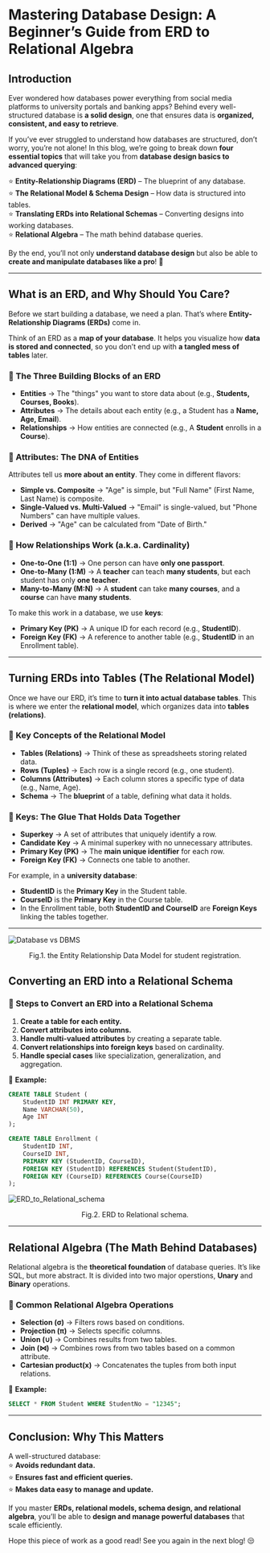 # Mastering Database Design: A Beginner’s Guide from ERD to Relational Algebra

## Introduction  

Ever wondered how databases power everything from social media platforms to university portals and banking apps? Behind every well-structured database is **a solid design**, one that ensures data is **organized, consistent, and easy to retrieve**.  

If you’ve ever struggled to understand how databases are structured, don’t worry, you’re not alone! In this blog, we’re going to break down **four essential topics** that will take you from **database design basics to advanced querying**:  

⭐ **Entity-Relationship Diagrams (ERD)** – The blueprint of any database.  
⭐ **The Relational Model & Schema Design** – How data is structured into tables.  
⭐ **Translating ERDs into Relational Schemas** – Converting designs into working databases.  
⭐ **Relational Algebra** – The math behind database queries.  

By the end, you’ll not only **understand database design** but also be able to **create and manipulate databases like a pro**! 🦾  

---

## What is an ERD, and Why Should You Care?  

Before we start building a database, we need a plan. That’s where **Entity-Relationship Diagrams (ERDs)** come in.  

Think of an ERD as a **map of your database**. It helps you visualize how **data is stored and connected**, so you don’t end up with **a tangled mess of tables** later.  

### 🔹 The Three Building Blocks of an ERD  
- **Entities** → The "things" you want to store data about (e.g., **Students, Courses, Books**).  
- **Attributes** → The details about each entity (e.g., a Student has a **Name, Age, Email**).  
- **Relationships** → How entities are connected (e.g., A **Student** enrolls in a **Course**).  

### 🔹 Attributes: The DNA of Entities  
Attributes tell us **more about an entity**. They come in different flavors:  
- **Simple vs. Composite** → "Age" is simple, but "Full Name" (First Name, Last Name) is composite.  
- **Single-Valued vs. Multi-Valued** → "Email" is single-valued, but "Phone Numbers" can have multiple values.  
- **Derived** → "Age" can be calculated from "Date of Birth."  

### 🔹 How Relationships Work (a.k.a. Cardinality)  
- **One-to-One (1:1)** → One person can have **only one passport**.  
- **One-to-Many (1:M)** → A **teacher** can teach **many students**, but each student has only **one teacher**.  
- **Many-to-Many (M:N)** → A **student** can take **many courses**, and a **course** can have **many students**.  

To make this work in a database, we use **keys**:  
- **Primary Key (PK)** → A unique ID for each record (e.g., **StudentID**).  
- **Foreign Key (FK)** → A reference to another table (e.g., **StudentID** in an Enrollment table).  

---

## Turning ERDs into Tables (The Relational Model)  

Once we have our ERD, it’s time to **turn it into actual database tables**. This is where we enter the **relational model**, which organizes data into **tables (relations)**.  

### 🔹 Key Concepts of the Relational Model  
- **Tables (Relations)** → Think of these as spreadsheets storing related data.  
- **Rows (Tuples)** → Each row is a single record (e.g., one student).  
- **Columns (Attributes)** → Each column stores a specific type of data (e.g., Name, Age).  
- **Schema** → The **blueprint** of a table, defining what data it holds.  

### 🔹 Keys: The Glue That Holds Data Together  
- **Superkey** → A set of attributes that uniquely identify a row.  
- **Candidate Key** → A minimal superkey with no unnecessary attributes.  
- **Primary Key (PK)** → The **main unique identifier** for each row.  
- **Foreign Key (FK)** → Connects one table to another.  

For example, in a **university database**:  
- **StudentID** is the **Primary Key** in the Student table.  
- **CourseID** is the **Primary Key** in the Course table.  
- In the Enrollment table, both **StudentID and CourseID** are **Foreign Keys** linking the tables together.  

---
![Database vs DBMS](../images/ERD_HW.jpg)
<p style = "text-align:center">Fig.1. the Entity Relationship Data Model for student registration.</p>

## Converting an ERD into a Relational Schema  

### 🔹 Steps to Convert an ERD into a Relational Schema  
1. **Create a table for each entity.**  
2. **Convert attributes into columns.**  
3. **Handle multi-valued attributes** by creating a separate table.  
4. **Convert relationships into foreign keys** based on cardinality.  
5. **Handle special cases** like specialization, generalization, and aggregation.  

📍 **Example:**  
```sql
CREATE TABLE Student (
    StudentID INT PRIMARY KEY,
    Name VARCHAR(50),
    Age INT
);

CREATE TABLE Enrollment (
    StudentID INT,
    CourseID INT,
    PRIMARY KEY (StudentID, CourseID),
    FOREIGN KEY (StudentID) REFERENCES Student(StudentID),
    FOREIGN KEY (CourseID) REFERENCES Course(CourseID)
);
```  
![ERD_to_Relational_schema](../images/ERD_to_RSchema.jpg)
<p style = "text-align:center">Fig.2. ERD to Relational schema.</p>

---

## Relational Algebra (The Math Behind Databases)  

Relational algebra is the **theoretical foundation** of database queries. It’s like SQL, but more abstract. It is divided into two major operstions, **Unary** and **Binary** operations.

### 🔹 Common Relational Algebra Operations  
- **Selection (σ)** → Filters rows based on conditions.  
- **Projection (π)** → Selects specific columns.  
- **Union (∪)** → Combines results from two tables.  
- **Join (⋈)** → Combines rows from two tables based on a common attribute. 
- **Cartesian product(x)** → Concatenates the tuples from both input relations. 

📍 **Example:**  
```sql
SELECT * FROM Student WHERE StudentNo = "12345";
```  

---

## Conclusion: Why This Matters  

A well-structured database:  
⭐ **Avoids redundant data.**  
⭐ **Ensures fast and efficient queries.**  
⭐ **Makes data easy to manage and update.**  

If you master **ERDs, relational models, schema design, and relational algebra**, you’ll be able to **design and manage powerful databases** that scale efficiently.  

Hope this piece of work as a good read! See you again in the next blog! 😒


